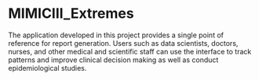 # MIMICIII_Extremes
The application developed in this project provides a single point of reference for report generation. Users such as data scientists, doctors, nurses, and other medical and scientific staff can use the interface to track patterns and improve clinical decision making as well as conduct epidemiological studies.
